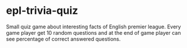 # epl-trivia-quiz
Small quiz game about interesting facts of English premier league. Every game player get 10 random questions and at the end of game player can see percentage of correct answered questions.
